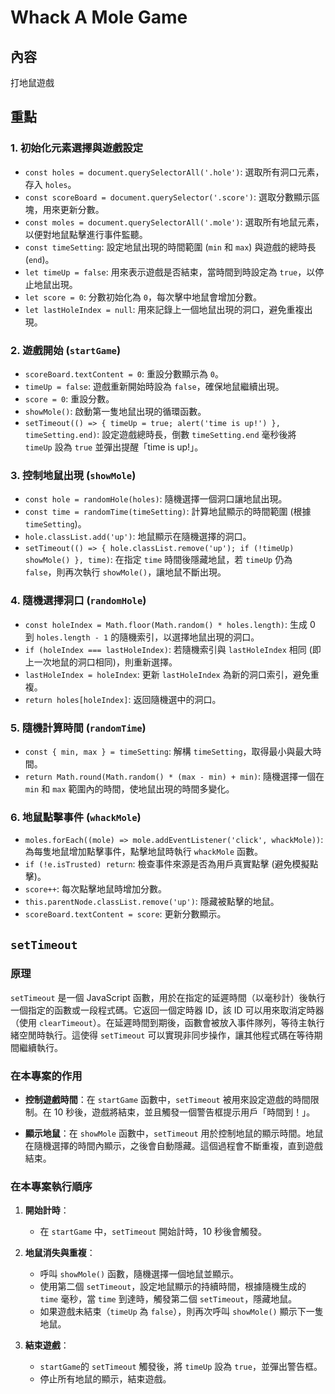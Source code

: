 # Whack A Mole Game

## 內容
打地鼠遊戲

## 重點
### 1. **初始化元素選擇與遊戲設定**
   - `const holes = document.querySelectorAll('.hole')`: 選取所有洞口元素，存入 `holes`。
   - `const scoreBoard = document.querySelector('.score')`: 選取分數顯示區塊，用來更新分數。
   - `const moles = document.querySelectorAll('.mole')`: 選取所有地鼠元素，以便對地鼠點擊進行事件監聽。
   - `const timeSetting`: 設定地鼠出現的時間範圍 (`min` 和 `max`) 與遊戲的總時長 (`end`)。
   - `let timeUp = false`: 用來表示遊戲是否結束，當時間到時設定為 `true`，以停止地鼠出現。
   - `let score = 0`: 分數初始化為 `0`，每次擊中地鼠會增加分數。
   - `let lastHoleIndex = null`: 用來記錄上一個地鼠出現的洞口，避免重複出現。

### 2. **遊戲開始 (`startGame`)**
   - `scoreBoard.textContent = 0`: 重設分數顯示為 `0`。
   - `timeUp = false`: 遊戲重新開始時設為 `false`，確保地鼠繼續出現。
   - `score = 0`: 重設分數。
   - `showMole()`: 啟動第一隻地鼠出現的循環函數。
   - `setTimeout(() => { timeUp = true; alert('time is up!') }, timeSetting.end)`: 設定遊戲總時長，倒數 `timeSetting.end` 毫秒後將 `timeUp` 設為 `true` 並彈出提醒「time is up!」。

### 3. **控制地鼠出現 (`showMole`)**
   - `const hole = randomHole(holes)`: 隨機選擇一個洞口讓地鼠出現。
   - `const time = randomTime(timeSetting)`: 計算地鼠顯示的時間範圍 (根據 `timeSetting`)。
   - `hole.classList.add('up')`: 地鼠顯示在隨機選擇的洞口。
   - `setTimeout(() => { hole.classList.remove('up'); if (!timeUp) showMole() }, time)`: 在指定 `time` 時間後隱藏地鼠，若 `timeUp` 仍為 `false`，則再次執行 `showMole()`，讓地鼠不斷出現。

### 4. **隨機選擇洞口 (`randomHole`)**
   - `const holeIndex = Math.floor(Math.random() * holes.length)`: 生成 0 到 `holes.length - 1` 的隨機索引，以選擇地鼠出現的洞口。
   - `if (holeIndex === lastHoleIndex)`: 若隨機索引與 `lastHoleIndex` 相同 (即上一次地鼠的洞口相同)，則重新選擇。
   - `lastHoleIndex = holeIndex`: 更新 `lastHoleIndex` 為新的洞口索引，避免重複。
   - `return holes[holeIndex]`: 返回隨機選中的洞口。

### 5. **隨機計算時間 (`randomTime`)**
   - `const { min, max } = timeSetting`: 解構 `timeSetting`，取得最小與最大時間。
   - `return Math.round(Math.random() * (max - min) + min)`: 隨機選擇一個在 `min` 和 `max` 範圍內的時間，使地鼠出現的時間多變化。

### 6. **地鼠點擊事件 (`whackMole`)**
   - `moles.forEach((mole) => mole.addEventListener('click', whackMole))`: 為每隻地鼠增加點擊事件，點擊地鼠時執行 `whackMole` 函數。
   - `if (!e.isTrusted) return`: 檢查事件來源是否為用戶真實點擊 (避免模擬點擊)。
   - `score++`: 每次點擊地鼠時增加分數。
   - `this.parentNode.classList.remove('up')`: 隱藏被點擊的地鼠。
   - `scoreBoard.textContent = score`: 更新分數顯示。


## `setTimeout`

### **原理**

`setTimeout` 是一個 JavaScript 函數，用於在指定的延遲時間（以毫秒計）後執行一個指定的函數或一段程式碼。它返回一個定時器 ID，該 ID 可以用來取消定時器（使用 `clearTimeout`）。在延遲時間到期後，函數會被放入事件隊列，等待主執行緒空閒時執行。這使得 `setTimeout` 可以實現非同步操作，讓其他程式碼在等待期間繼續執行。

### **在本專案的作用**

- **控制遊戲時間**：在 `startGame` 函數中，`setTimeout` 被用來設定遊戲的時間限制。在 10 秒後，遊戲將結束，並且觸發一個警告框提示用戶「時間到！」。
  
- **顯示地鼠**：在 `showMole` 函數中，`setTimeout` 用於控制地鼠的顯示時間。地鼠在隨機選擇的時間內顯示，之後會自動隱藏。這個過程會不斷重複，直到遊戲結束。

### **在本專案執行順序**

1. **開始計時**：
   - 在 `startGame` 中，`setTimeout` 開始計時，10 秒後會觸發。

2. **地鼠消失與重複**：
   - 呼叫 `showMole()` 函數，隨機選擇一個地鼠並顯示。
   - 使用第二個 `setTimeout`，設定地鼠顯示的持續時間，根據隨機生成的 `time` 毫秒，當 `time` 到達時，觸發第二個 `setTimeout`，隱藏地鼠。
   - 如果遊戲未結束（`timeUp` 為 `false`），則再次呼叫 `showMole()` 顯示下一隻地鼠。

3. **結束遊戲**：
   -  `startGame`的 `setTimeout` 觸發後，將 `timeUp` 設為 `true`，並彈出警告框。
   - 停止所有地鼠的顯示，結束遊戲。